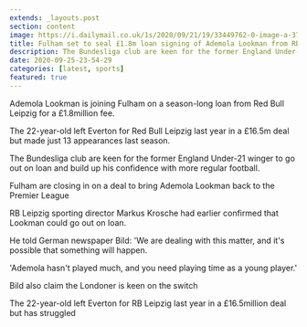 ```yaml
---
extends: _layouts.post
section: content
image: https://i.dailymail.co.uk/1s/2020/09/21/19/33449762-0-image-a-37_1600714434167.jpg 
title: Fulham set to seal £1.8m loan signing of Ademola Lookman from RB Leipzig 
description: The Bundesliga club are keen for the former England Under-21 winger to go out on loan and build up his confidence with more regular football. 
date: 2020-09-25-23-54-29 
categories: [latest, sports] 
featured: true 
--- 
```

Ademola Lookman is joining Fulham on a season-long loan from Red Bull Leipzig for a £1.8million fee. 

The 22-year-old left Everton for Red Bull Leipzig last year in a £16.5m deal but made just 13 appearances last season.

The Bundesliga club are keen for the former England Under-21 winger to go out on loan and build up his confidence with more regular football.

Fulham are closing in on a deal to bring Ademola Lookman back to the Premier League

RB Leipzig sporting director Markus Krosche had earlier confirmed that Lookman could go out on loan.

He told German newspaper Bild: 'We are dealing with this matter, and it's possible that something will happen.

'Ademola hasn't played much, and you need playing time as a young player.'

Bild also claim the Londoner is keen on the switch

The 22-year-old left Everton for RB Leipzig last year in a £16.5million deal but has struggled

